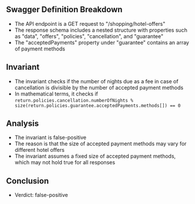 ## Swagger Definition Breakdown
- The API endpoint is a GET request to "/shopping/hotel-offers"
- The response schema includes a nested structure with properties such as "data", "offers", "policies", "cancellation", and "guarantee"
- The "acceptedPayments" property under "guarantee" contains an array of payment methods

## Invariant
- The invariant checks if the number of nights due as a fee in case of cancellation is divisible by the number of accepted payment methods
- In mathematical terms, it checks if `return.policies.cancellation.numberOfNights % size(return.policies.guarantee.acceptedPayments.methods[]) == 0`

## Analysis
- The invariant is false-positive
- The reason is that the size of accepted payment methods may vary for different hotel offers
- The invariant assumes a fixed size of accepted payment methods, which may not hold true for all responses

## Conclusion
- Verdict: false-positive
